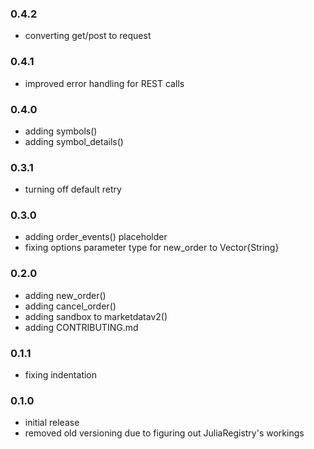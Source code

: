 ### 0.4.2

* converting get/post to request

### 0.4.1

* improved error handling for REST calls

### 0.4.0

* adding symbols()
* adding symbol_details()

### 0.3.1

* turning off default retry

### 0.3.0

* adding order_events() placeholder
* fixing options parameter type for new_order to Vector{String}

### 0.2.0

* adding new_order()
* adding cancel_order()
* adding sandbox to marketdatav2()
* adding CONTRIBUTING.md

### 0.1.1

* fixing indentation

### 0.1.0

* initial release
* removed old versioning due to figuring out JuliaRegistry's workings